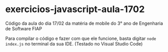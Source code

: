 # exercicios-javascript-aula-1702
Código da aula do dia 17/02 da matéria de mobile do 3° ano de Engenharia de Software FIAP

Para compilar o código e fazer com que ele funcione, basta digitar ```node index.js``` no terminal da sua IDE. (Testado no Visual Studio Code)
